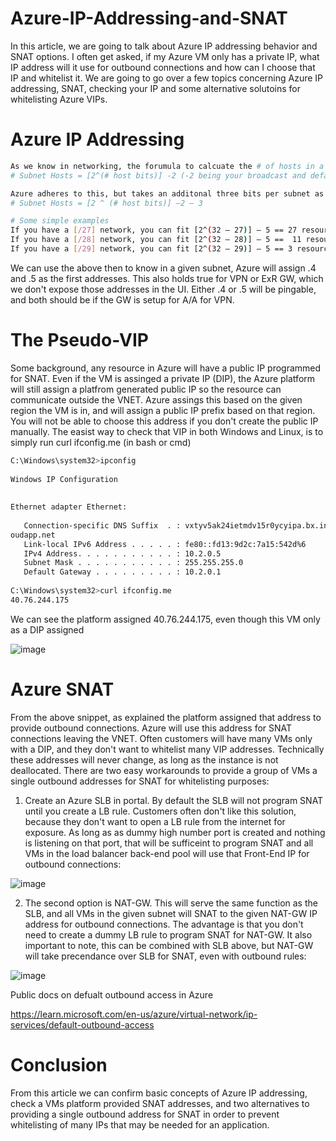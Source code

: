 # Azure-IP-Addressing-and-SNAT
In this article, we are going to talk about Azure IP addressing behavior and SNAT options. I often get asked, if my Azure VM only has a private IP, what IP address will it use for outbound connections and how can I choose that IP and whitelist it. We are going to go over a few topics concerning Azure IP addressing, SNAT, checking your IP and some alternative solutoins for whitelisting Azure VIPs.

# Azure IP Addressing
```bash
As we know in networking, the forumula to calcuate the # of hosts in a given subnet is as follows:
# Subnet Hosts = [2^(# host bits)] -2 (-2 being your broadcast and default address, 0.0.0.0/255.255.255.255)

Azure adheres to this, but takes an additonal three bits per subnet as well, so the above formula becomes:
# Subnet Hosts = [2 ^ (# host bits)] –2 – 3

# Some simple examples
If you have a [/27] network, you can fit [2^(32 – 27)] – 5 == 27 resources
If you have a [/28] network, you can fit [2^(32 – 28)] – 5 ==  11 resources
If you have a [/29] network, you can fit [2^(32 – 29)] – 5 == 3 resources
```
We can use the above then to know in a given subnet, Azure will assign .4 and .5 as the first addresses. This also holds true for VPN or ExR GW, which we don't expose those addresses in the UI. Either .4 or .5 will be pingable, and both should be if the GW is setup for A/A for VPN.

# The Pseudo-VIP
Some background, any resource in Azure will have a public IP programmed for SNAT. Even if the VM is assinged a private IP (DIP), the Azure platform will still assign a platfrom generated public IP so the resource can communicate outside the VNET. Azure assings this based on the given region the VM is in, and will assign a public IP prefix based on that region. You will not be able to choose this address if you don't create the public IP manually. The easist way to check that VIP in both Windows and Linux, is to simply run curl ifconfig.me (in bash or cmd)
```bash
C:\Windows\system32>ipconfig                                                    
                                                                                
Windows IP Configuration                                                        
                                                                                
                                                                                
Ethernet adapter Ethernet:                                                      
                                                                                
   Connection-specific DNS Suffix  . : vxtyv5ak24ietmdv15r0ycyipa.bx.internal.cl
oudapp.net                                                                      
   Link-local IPv6 Address . . . . . : fe80::fd13:9d2c:7a15:542d%6              
   IPv4 Address. . . . . . . . . . . : 10.2.0.5                                 
   Subnet Mask . . . . . . . . . . . : 255.255.255.0                            
   Default Gateway . . . . . . . . . : 10.2.0.1                                 
                                                                                
C:\Windows\system32>curl ifconfig.me                                            
40.76.244.175
```
We can see the platform assigned 40.76.244.175, even though this VM only as a DIP assigned

![image](https://user-images.githubusercontent.com/55964102/193902852-3f484eed-30b7-439d-98ce-1a9b1113f17a.png)

# Azure SNAT
From the above snippet, as explained the platform assigned that address to provide outbound connections. Azure will use this address for SNAT connections leaving the VNET. Often customers will have many VMs only with a DIP, and they don't want to whitelist many VIP addresses. Technically these addresses will never change, as long as the instance is not deallocated. There are two easy workarounds to provide a group of VMs a single outbound addresses for SNAT for whitelisting purposes:

1. Create an Azure SLB in portal. By default the SLB will not program SNAT until you create a LB rule. Customers often don't like this solution, because they don't want to open a LB rule from the internet for exposure. As long as as dummy high number port is created and nothing is listening on that port, that will be sufficeint to program SNAT and all VMs in the load balancer back-end pool will use that Front-End IP for outbound connections:

![image](https://user-images.githubusercontent.com/55964102/193906089-e61fcfa9-181f-4dc2-a56d-2bdfbdbfc149.png)

2. The second option is NAT-GW. This will serve the same function as the SLB, and all VMs in the given subnet will SNAT to the given NAT-GW IP address for outbound connections. The advantage is that you don't need to create a dummy LB rule to program SNAT for NAT-GW. It also important to note, this can be combined with SLB above, but NAT-GW will take precendance over SLB for SNAT, even with outbound rules:

![image](https://user-images.githubusercontent.com/55964102/193908654-54ba6673-0d65-41c8-9f6f-85ec098bd91c.png)

Public docs on defualt outbound access in Azure

https://learn.microsoft.com/en-us/azure/virtual-network/ip-services/default-outbound-access

# Conclusion
From this article we can confirm basic concepts of Azure IP addressing, check a VMs platform provided SNAT addresses, and two alternatives to providing a single outbound address for SNAT in order to prevent whitelisting of many IPs that may be needed for an application. 


